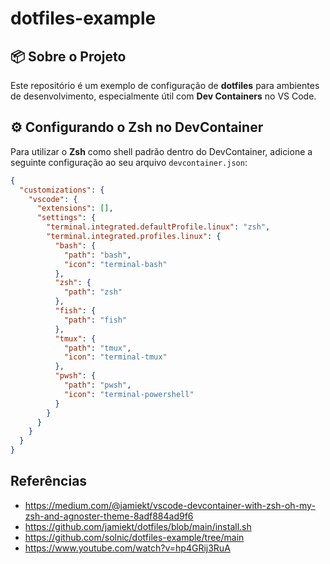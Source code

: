 # dotfiles-example

## 📦 Sobre o Projeto

Este repositório é um exemplo de configuração de **dotfiles** para ambientes de desenvolvimento, especialmente útil com **Dev Containers** no VS Code.

## ⚙️ Configurando o Zsh no DevContainer

Para utilizar o **Zsh** como shell padrão dentro do DevContainer, adicione a seguinte configuração ao seu arquivo `devcontainer.json`:

```json
{
  "customizations": {
    "vscode": {
      "extensions": [],
      "settings": {
        "terminal.integrated.defaultProfile.linux": "zsh",
        "terminal.integrated.profiles.linux": {
          "bash": {
            "path": "bash",
            "icon": "terminal-bash"
          },
          "zsh": {
            "path": "zsh"
          },
          "fish": {
            "path": "fish"
          },
          "tmux": {
            "path": "tmux",
            "icon": "terminal-tmux"
          },
          "pwsh": {
            "path": "pwsh",
            "icon": "terminal-powershell"
          }
        }
      }
    }
  }
}
```

## Referências

- https://medium.com/@jamiekt/vscode-devcontainer-with-zsh-oh-my-zsh-and-agnoster-theme-8adf884ad9f6
- https://github.com/jamiekt/dotfiles/blob/main/install.sh
- https://github.com/solnic/dotfiles-example/tree/main
- https://www.youtube.com/watch?v=hp4GRij3RuA
